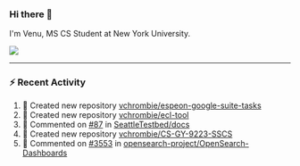 ### Hi there 👋

I'm Venu, MS CS Student at New York University.


![](https://komarev.com/ghpvc/?username=vchrombie&label=👀)

---

### :zap: Recent Activity

<!--RECENT_ACTIVITY:start-->
1. 📔 Created new repository [vchrombie/espeon-google-suite-tasks](https://github.com/vchrombie/espeon-google-suite-tasks)
2. 📔 Created new repository [vchrombie/ecl-tool](https://github.com/vchrombie/ecl-tool)
3. 💬 Commented on [#87](https://github.com/SeattleTestbed/docs/pull/87#issuecomment-1982188220) in [SeattleTestbed/docs](https://github.com/SeattleTestbed/docs)
4. 📔 Created new repository [vchrombie/CS-GY-9223-SSCS](https://github.com/vchrombie/CS-GY-9223-SSCS)
5. 💬 Commented on [#3553](https://github.com/opensearch-project/OpenSearch-Dashboards/issues/3553#issuecomment-1949491349) in [opensearch-project/OpenSearch-Dashboards](https://github.com/opensearch-project/OpenSearch-Dashboards)
<!--RECENT_ACTIVITY:end-->

<!--
**vchrombie/vchrombie** is a ✨ _special_ ✨ repository because its `README.md` (this file) appears on your GitHub profile.

Here are some ideas to get you started:

- 🔭 I’m currently working on ...
- 🌱 I’m currently learning ...
- 👯 I’m looking to collaborate on ...
- 🤔 I’m looking for help with ...
- 💬 Ask me about ...
- 📫 How to reach me: ...
- 😄 Pronouns: ...
- ⚡ Fun fact: ...
-->
